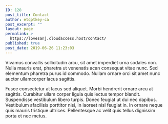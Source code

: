 ```yaml
---
ID: 128
post_title: Contact
author: etqptkey-ca
post_excerpt: ""
layout: page
permalink: >
  https://lovesanj.cloudaccess.host/contact/
published: true
post_date: 2019-06-26 11:23:03
---
```

<!-- wp:paragraph -->
<p>Vivamus convallis sollicitudin arcu, sit amet imperdiet urna sodales non. Nulla mauris erat, pharetra ut venenatis acan consequat vitae nunc. Sed elementum pharetra purus id commodo. Nullam ornare orci sit amet nunc auctor ullamcorper lacus sagittis.</p>
<!-- /wp:paragraph -->

<!-- wp:paragraph -->
<p>Fusce consectetur at lacus sed aliquet. Morbi hendrerit ornare arcu at sagittis. Curabitur ullam corper ligula quis lectus tempor blandit. Suspendisse vestibulum libero turpis. Donec feugiat ut dui nec dapibus. Vestibulum afacilisis porttitor nisi, in laoreet nisl feugiat in. In ornare neque quis mauris tristique ultrices. Pellentesque ac velit quis tellus dignissim porta et nec metus.</p>
<!-- /wp:paragraph -->

<!-- wp:brookside/contactform {"contactform":"[contact-form-7 id=u00227u0022 title=u0022Contact form 1u0022]"} /-->